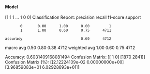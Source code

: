#### Model
[1 1 1 ... 1 0 0]
Classification Report:
              precision    recall  f1-score   support

           0       0.00      1.00      0.00         1
           1       1.00      0.60      0.75      4711

    accuracy                           0.60      4712
   macro avg       0.50      0.80      0.38      4712
weighted avg       1.00      0.60      0.75      4712

Accuracy: 0.6031409168081494
Confusion Matrix:
[[   1    0]
 [1870 2841]]
Confusion Matrix (%):
[[2.12224109e-02 0.00000000e+00]
 [3.96859083e+01 6.02928693e+01]]
